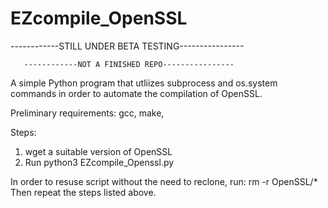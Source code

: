 # EZcompile_OpenSSL
------------STILL UNDER BETA TESTING----------------

       ------------NOT A FINISHED REPO----------------


A simple Python program that utliizes subprocess and os.system commands in order to automate the compilation of OpenSSL.

Preliminary requirements: gcc, make, 

Steps:
1. wget a suitable version of OpenSSL
2. Run python3 EZcompile_Openssl.py

In order to resuse script without the need to reclone, 
run: rm -r OpenSSL/*
Then repeat the steps listed above.
